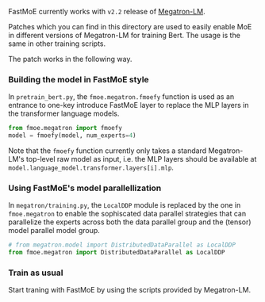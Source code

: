 FastMoE currently works with `v2.2` release of
[Megatron-LM](https://github.com/nvidia/megatron-lm).

Patches which you can find in this directory are used to easily enable MoE in
different versions of Megatron-LM for training Bert. The usage is the same in
other training scripts.

The patch works in the following way.

### Building the model in FastMoE style

In `pretrain_bert.py`, the `fmoe.megatron.fmoefy` function is used as an
entrance to one-key introduce FastMoE layer to replace the MLP layers in the
transformer language models.

```python
from fmoe.megatron import fmoefy
model = fmoefy(model, num_experts=4)
```

Note that the `fmoefy` function currently only takes a standard Megatron-LM's
top-level raw model as input, i.e. the MLP layers should be available at
`model.language_model.transformer.layers[i].mlp`.

### Using FastMoE's model parallellization

In `megatron/training.py`, the `LocalDDP` module is replaced by the one in 
`fmoe.megatron` to enable the sophiscated data parallel strategies that can
parallelize the experts across both the data parallel group and the (tensor) 
model parallel model group.

```python
# from megatron.model import DistributedDataParallel as LocalDDP
from fmoe.megatron import DistributedDataParallel as LocalDDP
```

### Train as usual

Start traning with FastMoE by using the scripts provided by Megatron-LM.
